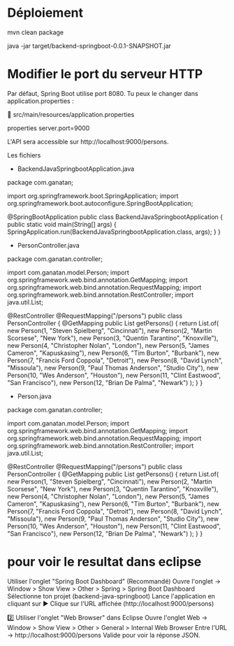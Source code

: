 # Déploiement

mvn clean package

java -jar target/backend-springboot-0.0.1-SNAPSHOT.jar


# Modifier le port du serveur HTTP
Par défaut, Spring Boot utilise port 8080.
Tu peux le changer dans application.properties :

📂 src/main/resources/application.properties

properties
  server.port=9000
  
  L'API sera accessible sur http://localhost:9000/persons.



Les fichiers

- BackendJavaSpringbootApplication.java

package com.ganatan;

import org.springframework.boot.SpringApplication;
import org.springframework.boot.autoconfigure.SpringBootApplication;

@SpringBootApplication
public class BackendJavaSpringbootApplication {
    public static void main(String[] args) {
        SpringApplication.run(BackendJavaSpringbootApplication.class, args);
    }
}


- PersonController.java

package com.ganatan.controller;

import com.ganatan.model.Person;
import org.springframework.web.bind.annotation.GetMapping;
import org.springframework.web.bind.annotation.RequestMapping;
import org.springframework.web.bind.annotation.RestController;
import java.util.List;

@RestController
@RequestMapping("/persons")
public class PersonController {
    @GetMapping
    public List<Person> getPersons() {
        return List.of(
            new Person(1, "Steven Spielberg", "Cincinnati"),
            new Person(2, "Martin Scorsese", "New York"),
            new Person(3, "Quentin Tarantino", "Knoxville"),
            new Person(4, "Christopher Nolan", "London"),
            new Person(5, "James Cameron", "Kapuskasing"),
            new Person(6, "Tim Burton", "Burbank"),
            new Person(7, "Francis Ford Coppola", "Detroit"),
            new Person(8, "David Lynch", "Missoula"),
            new Person(9, "Paul Thomas Anderson", "Studio City"),
            new Person(10, "Wes Anderson", "Houston"),
            new Person(11, "Clint Eastwood", "San Francisco"),
            new Person(12, "Brian De Palma", "Newark")
        );
    }
}


- Person.java

package com.ganatan.controller;

import com.ganatan.model.Person;
import org.springframework.web.bind.annotation.GetMapping;
import org.springframework.web.bind.annotation.RequestMapping;
import org.springframework.web.bind.annotation.RestController;
import java.util.List;

@RestController
@RequestMapping("/persons")
public class PersonController {
    @GetMapping
    public List<Person> getPersons() {
        return List.of(
            new Person(1, "Steven Spielberg", "Cincinnati"),
            new Person(2, "Martin Scorsese", "New York"),
            new Person(3, "Quentin Tarantino", "Knoxville"),
            new Person(4, "Christopher Nolan", "London"),
            new Person(5, "James Cameron", "Kapuskasing"),
            new Person(6, "Tim Burton", "Burbank"),
            new Person(7, "Francis Ford Coppola", "Detroit"),
            new Person(8, "David Lynch", "Missoula"),
            new Person(9, "Paul Thomas Anderson", "Studio City"),
            new Person(10, "Wes Anderson", "Houston"),
            new Person(11, "Clint Eastwood", "San Francisco"),
            new Person(12, "Brian De Palma", "Newark")
        );
    }
}

# pour voir le resultat dans eclipse

Utiliser l'onglet "Spring Boot Dashboard" (Recommandé)
Ouvre l'onglet → Window > Show View > Other > Spring > Spring Boot Dashboard
Sélectionne ton projet (backend-java-springboot)
Lance l'application en cliquant sur ▶
Clique sur l'URL affichée (http://localhost:9000/persons)

2️⃣ Utiliser l'onglet "Web Browser" dans Eclipse
Ouvre l'onglet Web → Window > Show View > Other > General > Internal Web Browser
Entre l'URL → http://localhost:9000/persons
Valide pour voir la réponse JSON.